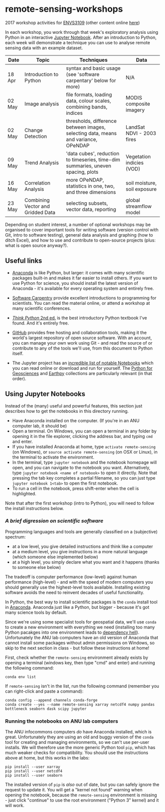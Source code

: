 # remote-sensing-workshops

2017 workshop activities for [ENVS3109](http://programsandcourses.anu.edu.au/course/ENVS3019)
(other content online [here](http://wenfo.org/wald/advanced-remote-sensing))

In each workshop, you work through that week's exploratory analysis
using Python in an interactive [Jupyter Notebook](https://jupyter.org/).
After an introduction to Python, each week will demonstrate a technique you
can use to analyse remote sensing data with an example dataset.


Date | Topic | Techniques | Data
--- | --- | --- | ---
18 Apr | Introduction to Python | syntax and basic usage (see 'software carpentary' below for more) | N/A
02 May | Image analysis | file formats, loading data, colour scales, combining bands, indices | MODIS composite imagery
02 May | Change Detection | thresholds, difference between images, selecting data, means and variance, OPeNDAP | LandSat NDVI - 2003 fires
09 May | Trend Analysis | 'data cubes', reduction to timeseries, time-dim summaries, uneven spacing, plots | Vegetation indicies (VOD)
16 May | Correlation Analysis | more OPeNDAP, statistics in one, two, and three dimensions | soil moisture, soil exposure
23 May | Combining Vector and Gridded Data | selecting subsets, vector data, reporting | global streamflow model

Depending on student interest, a number of optional workshops may be organised to cover important tools for writing software (version control with Git, intro to software testing), general data analysis and graphing (how to ditch Excel), and how to use and contribute to open-source projects (plus: what is open source anyway?).


## Useful links

- [Anaconda](https://continuum.io/downloads) is like Python, but larger: it comes with many scientific packages built-in and makes it far easier to install others.  If you want to use Python for science, you should install the latest version of Anaconda - it's available for every operating system and entirely free.

- [Software Carpentry](https://software-carpentry.org/lessons/) provide excellent introductions to programming for scientists.  You can read the material online, or attend a workshop at many scientific conferences.

- [*Think Python* 2nd ed.](http://greenteapress.com/wp/think-python-2e/) is the best introductory Python textbook I've found.  And it's entirely free.

- [GitHub](https://github.com/) provides free hosting and collaboration tools, making it the world's largest repository of open source software.  With an account, you can manage your own work using Git - and read the source of or contribute to any of the tools we'll use, from this document to Python itself.

- The Jupyter project has an [incredible list of notable Notebooks](https://github.com/jupyter/jupyter/wiki/A-gallery-of-interesting-Jupyter-Notebooks) which you can read online or download and run for yourself.  The [Python for Geosciences](https://github.com/koldunovn/python_for_geosciences) and [Earthpy](http://earthpy.org/) collections are particularly relevant (in that order).


## Using Jupyter Notebooks

Instead of the (many) useful and powerful features, this section just describes how to get the notebooks in this directory running.

- Have Anaconda installed on the computer.  (If you're in an ANU computer lab, it should be)
- Open a terminal.  On Windows, you can open a terminal in any folder by opening it in the file explorer, clicking the address bar, and typing `cmd` and enter.
- If you have installed Anaconda at home, type `activate remote-sensing` (on Windows),
  or `source activate remote-sensing` (on OSX or Linux), in the terminal to activate the environment.
- In the terminal, type `jupyter notebook` and the notebook homepage will open, and you can navigate to the notebook you want.  Alternatively, type `jupyter notebook <name of notebook>` to open it directly.  Note that pressing the tab key completes a partial filename, so you can just type `jupyter notebook 1<tab>` to open the first notebook.
- To run a cell in the notebook, press shift-enter when the cell is highlighted.

Note that after the first workshop (intro to Python), you will need to follow the install instructions below.

### *A brief digression on scientific software*

Programming languages and tools are generally classified on a (subjective) spectrum:

- at a low level, you give detailed instructions and think like a computer
- at a medium level, you give instructions in a more natural language (which someone else implemented below)
- at a high level, you simply declare what you want and it happens (thanks to someone else below)

The tradeoff is computer performance (low-level) against human performance (high-level) - and with the speed of modern computers you should generally use the highest-level tools available.
Installing existing software avoids the need to reinvent decades of useful functionality.

In Python, the best way to install scientific packages is the `conda` install tool in [Anaconda](https://www.continuum.io/downloads).  Anaconda just like a Python, but bigger - because it's got many science tools by default.

Since we're using some specialist tools for geospatial data, we'll use `conda` to create a new environment with everything we need (installing too many Python pacakges into one environment leads to [dependency hell](https://en.wikipedia.org/wiki/Dependency_hell)).
Unfortunately the ANU lab computers have an old version of Anaconda that cannot install some packages without admin permissions on Windows, so skip to the next section in class - but follow these instructions at home!

First, check whether the `remote-sensing` environment already exists by opening a terminal (windows key, then type "cmd" and enter) and running the following command:

    conda env list

If `remote-sensing` isn't in the list, run the following command (remember you can right-click and paste a command):

    conda config --append channels conda-forge
    conda create --yes --name remote-sensing xarray netcdf4 numpy pandas bottleneck seaborn dask scipy jupyter

### Running the notebooks on ANU lab computers

The ANU infocommons computers *do* have Anaconda installed, which is great.
Unfortunately they are using an old and buggy version of the `conda` tool for
creating and managing environments, so we can't use per-user installs.
We will therefore use the more generic Python tool `pip`, which has much weaker
checks for compatibility.  You should use the instructions above at home,
but this works in the labs:

    pip install --user xarray
    pip install --user netcdf4
    pip install --user seaborn

The installed version of `pip` is *also* out of date, but you can safely ignore the request to update it.
You will get a "kernel not found" warning when opening the notebook, because the `remote-sensing` environment is missing -
just click "continue" to use the root environment ("Python 3" kernel) and it will work.
